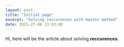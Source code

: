 ```yaml
---
layout: post
title: "Initial page"
excerpt: "Solving reccurences with master method"
date: 2015-27-08 13:53:00
---
```


Hi, here will be the article about solving **reccurences**.

